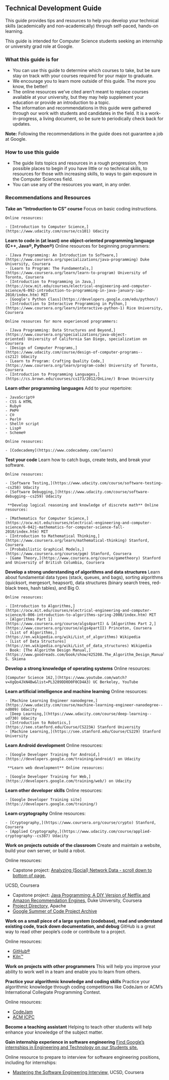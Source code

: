 ## Technical Development Guide

This guide provides tips and resources to help you develop your technical skills (academically and non-academically) through self-paced, hands-on learning.

This guide is intended for Computer Science students seeking an internship or university grad role at Google.

### What this guide is for

- You can use this guide to determine which courses to take, but be sure stay on track with your courses required for your major to graduate.
- We encourage you to learn more outside of this guide. The more you know, the better!
- The online resources we’ve cited aren’t meant to replace courses available at your university, but they may help supplement your education or provide an introduction to a topic.
- The information and recommendations in this guide were gathered through our work with students and candidates in the field. It is a work-in-progress, a living document, so be sure to periodically check back for updates.

**Note:** Following the recommendations in the guide does not guarantee a job at Google.

### How to use this guide

- The guide lists topics and resources in a rough progression, from possible places to begin if you have little or no technical skills, to resources for those with increasing skills, to ways to gain exposure in the Computer Sciences field.
- You can use any of the resources you want, in any order.

### Recommendations and Resources

 **Take an “Introduction to CS” course** Focus on basic coding instructions.

    Online resources:

    - [Introduction to Computer Science,](https://www.udacity.com/course/cs101) Udacity

 **Learn to code in (at least) one object-oriented programming language (C++, Java®, Python®)** Online resources for beginning programmers:

    - [Java Programming: An Introduction to Software,](https://www.coursera.org/specializations/java-programming) Duke University, Coursera
    - [Learn to Program: The Fundamentals,](https://www.coursera.org/learn/learn-to-program) University of Toronto, Coursera
    - [Introduction to Programming in Java,](https://ocw.mit.edu/courses/electrical-engineering-and-computer-science/6-092-introduction-to-programming-in-java-january-iap-2010/index.htm) MIT
    - [Google's Python Class](https://developers.google.com/edu/python/)
    - [Introduction to Interactive Programming in Python,](https://www.coursera.org/learn/interactive-python-1) Rice University, Coursera

    Online resources for more experienced programmers:

    - [Java Programming: Data Structures and Beyond,](https://www.coursera.org/specializations/java-object-oriented) University of California San Diego, specialization on Coursera
    - [Design of Computer Programs,](https://www.udacity.com/course/design-of-computer-programs--cs212) Udacity
    - [Learn to Program: Crafting Quality Code,](https://www.coursera.org/learn/program-code) University of Toronto, Coursera
    - [Introduction to Programming Languages,](https://cs.brown.edu/courses/cs173/2012/OnLine/) Brown University

 **Learn other programming languages** Add to your repertoire:

    - JavaScript®
    - CSS & HTML
    - Ruby®
    - PHP®
    - C®
    - Perl®
    - Shell® script
    - Lisp®
    - Scheme®

    Online resources:

    - [Codecademy](https://www.codecademy.com/learn)

  **Test your code** Learn how to catch bugs, create tests, and break your software.

    Online resources:

    - [Software Testing,](https://www.udacity.com/course/software-testing--cs258) Udacity
    - [Software Debugging,](https://www.udacity.com/course/software-debugging--cs259) Udacity

     **Develop logical reasoning and knowledge of discrete math** Online resources:

    - [Mathematics for Computer Science,](https://ocw.mit.edu/courses/electrical-engineering-and-computer-science/6-042j-mathematics-for-computer-science-fall-2010/index.htm) MIT
    - [Introduction to Mathematical Thinking,](https://www.coursera.org/learn/mathematical-thinking) Stanford, Coursera
    - [Probabilistic Graphical Models,](https://www.coursera.org/course/pgm) Stanford, Coursera
    - [Game Theory,](https://www.coursera.org/course/gametheory) Stanford and University of British Columbia, Coursera

 **Develop a strong understanding of algorithms and data structures** Learn about fundamental data types (stack, queues, and bags), sorting algorithms (quicksort, mergesort, heapsort), data structures (binary search trees, red-black trees, hash tables), and Big O.

    Online resources:

    - [Introduction to Algorithms,](https://ocw.mit.edu/courses/electrical-engineering-and-computer-science/6-006-introduction-to-algorithms-spring-2008/index.htm) MIT
    - [Algorithms Part 1](https://www.coursera.org/course/algs4partI) & [Algorithms Part 2,](https://www.coursera.org/course/algs4partII) Princeton, Coursera
    - [List of Algorithms,](https://en.wikipedia.org/wiki/List_of_algorithms) Wikipedia
    - [List of Data Structures](https://en.wikipedia.org/wiki/List_of_data_structures) Wikipedia
    - Book: [The Algorithm Design Manual,](https://www.goodreads.com/book/show/425208.The_Algorithm_Design_Manual) Steven S. Skiena

 **Develop a strong knowledge of operating systems** Online resources:

    [Computer Science 162,](https://www.youtube.com/watch?v=XgQo4JkN4Bw&list=PL3289DD0D0F0CD4A3) UC Berkeley, YouTube

 **Learn artificial intelligence and machine learning** Online resources:

    - [Machine Learning Engineer nanodegree,](https://www.udacity.com/course/machine-learning-engineer-nanodegree--nd009) Udacity
    - [Deep Learning,](https://www.udacity.com/course/deep-learning--ud730) Udacity
    - [Introduction to Robotics,](https://see.stanford.edu/Course/CS223A) Stanford University
    - [Machine Learning,](https://see.stanford.edu/Course/CS229) Stanford University

 **Learn Android development** Online resources:

    - [Google Developer Training for Android,](https://developers.google.com/training/android/) on Udacity

     **Learn web development** Online resources:

    - [Google Developer Training for Web,](https://developers.google.com/training/web/) on Udacity

 **Learn other developer skills** Online resources:

    - [Google Developer Training site](https://developers.google.com/training/)

 **Learn cryptography** Online resources:

    - [Cryptography,](https://www.coursera.org/course/crypto) Stanford, Coursera
    - [Applied Cryptography,](https://www.udacity.com/course/applied-cryptography--cs387) Udacity

 **Work on projects outside of the classroom** Create and maintain a website, build your own server, or build a robot.

Online resources:

  - Capstone project: [Analyzing (Social) Network Data - scroll down to bottom of page,](https://www.coursera.org/specializations/java-object-oriented)

  UCSD, Coursera
  - Capstone project: [Java Programming: A DIY Version of Netflix and Amazon Recommendation Engines,](https://www.coursera.org/learn/java-programming-recommender) Duke University, Coursera
  - [Project Directory,](https://projects.apache.org/) Apache
  - [Google Summer of Code Project Archive](https://www.google-melange.com/gsoc/homepage/google/gsoc2013)

 **Work on a small piece of a large system (codebase), read and understand existing code, track down documentation, and debug** GitHub is a great way to read other people’s code or contribute to a project.

  Online resources:

  - [GitHub®](https://github.com/)
  - [Kiln™](https://www.fogcreek.com/kiln/)

 **Work on projects with other programmers** This will help you improve your ability to work well in a team and enable you to learn from others.

 **Practice your algorithmic knowledge and coding skills** Practice your algorithmic knowledge through coding competitions like CodeJam or ACM’s International Collegiate Programming Contest.

  Online resources:

  - [CodeJam](https://code.google.com/codejam/)
  - [ACM ICPC](https://icpc.baylor.edu/)

 **Become a teaching assistant** Helping to teach other students will help enhance your knowledge of the subject matter.

 **Gain internship experience in software engineering** [Find Google’s internships in Engineering and Technology on our Students site.](https://www.google.com/about/careers/students/engineering-and-technical-internships/)

  Online resource to prepare to interview for software engineering positions, including for internships:

  - [Mastering the Software Engineering Interview,](https://www.coursera.org/learn/cs-tech-interview) UCSD, Coursera
